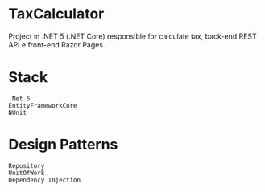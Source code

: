 # TaxCalculator


Project in .NET 5 (.NET Core) responsible for calculate tax, back-end REST API e front-end Razor Pages.


# Stack
```shell
.Net 5
EntityFrameworkCore
NUnit 
```



# Design Patterns

```shell
Repository
UnitOfWork
Dependency Injection

